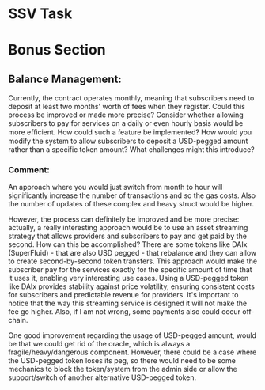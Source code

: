 # SSV Task

# Bonus Section 



## Balance Management:

Currently, the contract operates monthly, meaning that
subscribers need to deposit at least two months' worth of fees when they register.
Could this process be improved or made more precise? Consider whether allowing
subscribers to pay for services on a daily or even hourly basis would be more
eﬃcient. How could such a feature be implemented?
How would you modify the system to allow subscribers to deposit a USD-pegged
amount rather than a specific token amount? What challenges might this introduce?

### Comment:

An approach where you would just switch from month to hour will significantly increase the number of transactions and so the gas costs. Also the number of updates of these complex and heavy struct would be higher.

However, the process can definitely be improved and be more precise: actually, a really interesting approach would be to use an asset streaming strategy that allows providers and subscribers to pay and get paid by the second.
How can this be accomplished? There are some tokens like DAIx (SuperFluid) - that are also USD pegged - that rebalance and they can allow to create second-by-second token transfers.
This approach would make the subscriber pay for the services exactly for the specific amount of time that it uses it, enabling very interesting use cases.
Using a USD-pegged token like DAIx provides stability against price volatility, ensuring consistent costs for subscribers and predictable revenue for providers.
It's important to notice that the way this streaming service is designed it will not make the fee go higher. Also, if I am not wrong, some payments also could occur off-chain.

One good improvement regarding the usage of USD-pegged amount, would be that we could get rid of the oracle, which is always a fragile/heavy/dangerous component.
However, there could be a case where the USD-pegged token loses its peg, so there would need to be some mechanics to block the token/system from the admin side or allow the support/switch of another alternative USD-pegged token.

